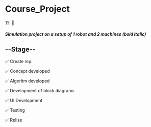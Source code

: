 # Course_Project

:building_construction: :wrench:

___Simulation project on a setup of 1 robot and 2 machines (bold italic)___

## --Stage--	 

:white_check_mark: Create rep   

:white_check_mark: Concept developed

:white_check_mark: Algoritm developed  
 
:white_check_mark: Development of block diagrams

:white_check_mark: UI Development
 
:white_check_mark: Testing

:white_check_mark: Relise


